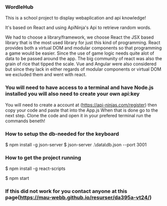### WordleHub
This is a school project to display webaplication and api knowledge!

It's based on React and using ApiNinja's Api to retrieve random words.

We had to choose a library/framework, we choose React the JSX based library that is the most used library for just this kind of programming.
React provides both a virtual DOM and modular components so that programming a game would be easier.
Since the use of game logic needs quite alot of data to be passed around the app.
The big community of react was also the grain of rice that tipped the scale.
Vue and Angular were also considered but since they lack in either regards of modular components or virtual DOM we excluded them and went with react.

### You will need to have access to a terminal and have Node.js installed you will also need to create your own api:key
You will need to create a account at (https://api-ninjas.com/register) then copy your code and paste that into the App.js
When that is done go to the next step.
Clone the code and open it in your prefered terminal run the commands beneth!

### How to setup the db-needed for the keyboard
$ npm install -g json-server 
$ json-server .\data\db.json --port 3001

### How to get the project running
$ npm install -g react-scripts 

$ npm start

### If this did not work for you contact anyone at this page(https://mau-webb.github.io/resurser/da395a-vt24/)

